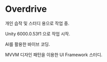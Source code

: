 # Overdrive
개인 습작 및 스터디 용으로 작업 중.

Unity 6000.0.53f1 으로 작업 시작.

AI를 활용한 바이브 코딩.

MVVM 디자인 패턴을 이용한 UI Framework 스터디.

